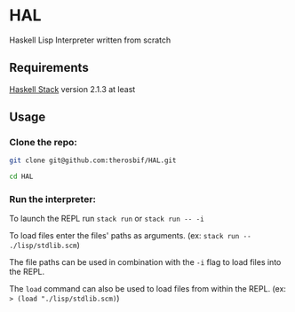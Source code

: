 # HAL

Haskell Lisp Interpreter written from scratch

## Requirements

[Haskell Stack](https://docs.haskellstack.org/en/stable/README/) version 2.1.3 at least

## Usage

### Clone the repo:

```bash
git clone git@github.com:therosbif/HAL.git

cd HAL
```

### Run the interpreter:

To launch the REPL run `stack run` or `stack run -- -i`

To load files enter the files' paths as arguments. (ex: `stack run -- ./lisp/stdlib.scm`)

The file paths can be used in combination with the `-i` flag to load files into the REPL.

The `load` command can also be used to load files from within the REPL. (ex: `> (load "./lisp/stdlib.scm)`)
